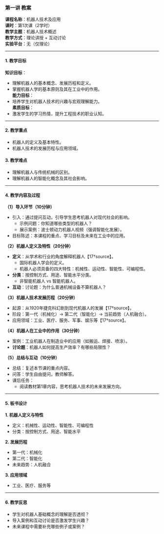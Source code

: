 ### **第一讲 教案**

**课程名称**：机器人技术及应用  
**课时**：第1次课（2学时）  
**教学主题**：机器人技术概述  
**教学方式**：理论讲授 + 互动讨论  
**实验平台**：无（仅理论）

---

#### **1. 教学目标**

**知识目标**：

- 理解机器人的基本概念、发展历程和定义。
- 掌握机器人学的基本原则及其在工业中的作用。  
    **能力目标**：
- 培养学生对机器人技术的兴趣与宏观理解能力。  
    **素质目标**：
- 激发学生的学习热情，提升工程技术的职业认知。

---

#### **2. 教学重点**

- 机器人的定义及基本特性。
- 机器人技术的发展历程与应用领域。

#### **3. 教学难点**

- 理解机器人与传统机械的区别。
- 理解机器人的智能化概念及其社会影响。

---

#### **4. 教学内容及过程**

**（1）导入环节（10分钟）**

- 引入：通过提问互动，引导学生思考机器人对现代社会的影响。
    - 示例问题：你知道哪些类型的机器人？
    - 展示案例：波士顿动力机器人视频（强调智能化发展）。
- 目标陈述：本课程的重点、学习目标及未来在工业中的应用。

**（2）机器人定义及特性（20分钟）**

- **定义**：从学术和行业的角度解释机器人【17†source】。
    - 国际机器人学会的定义。
    - 机器人必须具备的四大特性：机械性、运动性、智能性、可编程性。
- **分类**：按控制方式、用途、智能水平分类。
    - 非智能机器人 vs 智能机器人。
- **互动**：讨论题：为什么普通机械设备不算机器人？

**（3）机器人技术发展历程（20分钟）**

- 起源：从1920年捷克科幻剧到现代机器人的发展【17†source】。
- 阶段：第一代（机械化）→ 第二代（智能化）→ 当前趋势（人机融合）。
- 应用领域：工业、医疗、服务、军事、娱乐等【17†source】。

**（4）机器人在工业中的作用（30分钟）**

- 案例：工业机器人在制造业中的应用（如搬运、焊接、喷涂）。
- **讨论题**：机器人如何提高生产效率？有哪些局限性？

**（5）总结与互动（10分钟）**

- 总结：复述本节课的重点内容。
- 问答：学生自由提问，教师解答。
- 课后任务：
    - 阅读教材第1章内容，思考机器人技术的未来发展方向。

---

#### **5. 板书设计**

**1. 机器人定义与特性**

- 定义：机械性、运动性、智能性、可编程性
- 分类：按控制方式、用途、智能水平

**2. 发展历程**

- 第一代：机械化
- 第二代：智能化
- 未来趋势：人机融合

**3. 应用领域**

- 工业、医疗、服务等

---

#### **6. 教学反思**

- 学生对机器人基础概念的理解是否透彻？
- 导入案例和互动讨论是否激发学生兴趣？
- 未来课程中需要补充哪些例子或案例？

